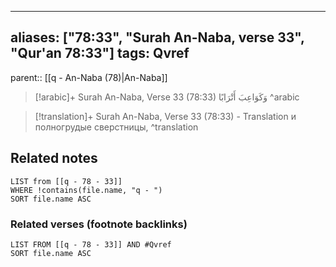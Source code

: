
---
aliases: ["78:33", "Surah An-Naba, verse 33", "Qur'an 78:33"]
tags: Qvref
---

parent:: [[q - An-Naba (78)|An-Naba]]

> [!arabic]+ Surah An-Naba, Verse 33 (78:33)
> <span class="quran-arabic">وَكَوَاعِبَ أَتْرَابًا</span>
^arabic

> [!translation]+ Surah An-Naba, Verse 33 (78:33) - Translation
> и полногрудые сверстницы,
^translation



## Related notes
```dataview
LIST from [[q - 78 - 33]]
WHERE !contains(file.name, "q - ")
SORT file.name ASC
```

### Related verses (footnote backlinks)
```dataview
LIST FROM [[q - 78 - 33]] AND #Qvref
SORT file.name ASC
```

